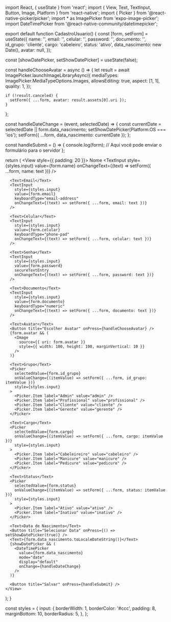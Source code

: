 import React, { useState } from 'react';
import { View, Text, TextInput, Button, Image, Platform } from 'react-native';
import { Picker } from '@react-native-picker/picker';
import * as ImagePicker from 'expo-image-picker';
import DateTimePicker from '@react-native-community/datetimepicker';

export default function CadastroUsuario() {
  const [form, setForm] = useState({
    name: '',
    email: '',
    celular: '',
    password: '',
    documento: '',
    id_grupo: 'cliente',
    cargo: 'cabeleiro',
    status: 'ativo',
    data_nascimento: new Date(),
    avatar: null,
  });

  const [showDatePicker, setShowDatePicker] = useState(false);

  const handleChooseAvatar = async () => {
    let result = await ImagePicker.launchImageLibraryAsync({
      mediaTypes: ImagePicker.MediaTypeOptions.Images,
      allowsEditing: true,
      aspect: [1, 1],
      quality: 1,
    });

    if (!result.canceled) {
      setForm({ ...form, avatar: result.assets[0].uri });
    }
  };

  const handleDateChange = (event, selectedDate) => {
    const currentDate = selectedDate || form.data_nascimento;
    setShowDatePicker(Platform.OS === 'ios');
    setForm({ ...form, data_nascimento: currentDate });
  };

  const handleSubmit = () => {
    console.log(form);
    // Aqui você pode enviar o formulário para o servidor
  };

  return (
    <View style={{ padding: 20 }}>
      <Text>Nome</Text>
      <TextInput
        style={styles.input}
        value={form.name}
        onChangeText={(text) => setForm({ ...form, name: text })}
      />

      <Text>Email</Text>
      <TextInput
        style={styles.input}
        value={form.email}
        keyboardType="email-address"
        onChangeText={(text) => setForm({ ...form, email: text })}
      />

      <Text>Celular</Text>
      <TextInput
        style={styles.input}
        value={form.celular}
        keyboardType="phone-pad"
        onChangeText={(text) => setForm({ ...form, celular: text })}
      />

      <Text>Senha</Text>
      <TextInput
        style={styles.input}
        value={form.password}
        secureTextEntry
        onChangeText={(text) => setForm({ ...form, password: text })}
      />

      <Text>Documento</Text>
      <TextInput
        style={styles.input}
        value={form.documento}
        keyboardType="numeric"
        onChangeText={(text) => setForm({ ...form, documento: text })}
      />

      <Text>Avatar</Text>
      <Button title="Escolher Avatar" onPress={handleChooseAvatar} />
      {form.avatar && (
        <Image
          source={{ uri: form.avatar }}
          style={{ width: 100, height: 100, marginVertical: 10 }}
        />
      )}

      <Text>Grupo</Text>
      <Picker
        selectedValue={form.id_grupo}
        onValueChange={(itemValue) => setForm({ ...form, id_grupo: itemValue })}
        style={styles.input}
      >
        <Picker.Item label="Admin" value="admin" />
        <Picker.Item label="Profissional" value="profissional" />
        <Picker.Item label="Cliente" value="cliente" />
        <Picker.Item label="Gerente" value="gerente" />
      </Picker>

      <Text>Cargo</Text>
      <Picker
        selectedValue={form.cargo}
        onValueChange={(itemValue) => setForm({ ...form, cargo: itemValue })}
        style={styles.input}
      >
        <Picker.Item label="Cabeleireiro" value="cabeleiro" />
        <Picker.Item label="Manicure" value="manicure" />
        <Picker.Item label="Pedicure" value="pedicure" />
      </Picker>

      <Text>Status</Text>
      <Picker
        selectedValue={form.status}
        onValueChange={(itemValue) => setForm({ ...form, status: itemValue })}
        style={styles.input}
      >
        <Picker.Item label="Ativo" value="ativo" />
        <Picker.Item label="Inativo" value="inativo" />
      </Picker>

      <Text>Data de Nascimento</Text>
      <Button title="Selecionar Data" onPress={() => setShowDatePicker(true)} />
      <Text>{form.data_nascimento.toLocaleDateString()}</Text>
      {showDatePicker && (
        <DateTimePicker
          value={form.data_nascimento}
          mode="date"
          display="default"
          onChange={handleDateChange}
        />
      )}

      <Button title="Salvar" onPress={handleSubmit} />
    </View>
  );
}

const styles = {
  input: {
    borderWidth: 1,
    borderColor: '#ccc',
    padding: 8,
    marginBottom: 10,
    borderRadius: 5,
  },
};
